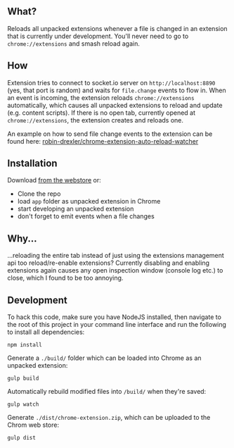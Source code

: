 ## What?
Reloads all unpacked extensions whenever a file is changed in an extension that is currently under development.
You'll never need to go to `chrome://extensions` and smash reload again.

## How
Extension tries to connect to socket.io server on `http://localhost:8890` (yes, that port is random) and waits for `file.change` events to flow in.
When an event is incoming, the extension reloads `chrome://extensions` automatically, which causes all unpacked extensions to reload and update (e.g. content scripts).
If there is no open tab, currently opened at `chrome://extensions`, the extension creates and reloads one.

An example on how to send file change events to the extension can be found here:
[robin-drexler/chrome-extension-auto-reload-watcher](https://github.com/robin-drexler/chrome-extension-auto-reload-watcher)

## Installation

Download [from the webstore](https://chrome.google.com/webstore/detail/chrome-unpacked-extension/fddfkmklefkhanofhlohnkemejcbamln) or:

 - Clone the repo
 - load `app` folder as unpacked extension in Chrome
 - start developing an unpacked extension
  - don't forget to emit events when a file changes 

## Why...

...reloading the entire tab instead of just using the extensions management api too reload/re-enable extensions?
Currently disabling and enabling extensions again causes any open inspection window (console log etc.) to close, which I found to be too annoying.


## Development

To hack this code, make sure you have NodeJS installed, then navigate to the root of this project in your command line interface and run the following to install all dependencies:
```
npm install
```

Generate a `./build/` folder which can be loaded into Chrome as an unpacked extension:
```
gulp build
```

Automatically rebuild modified files into `/build/` when they're saved:
```
gulp watch
```

Generate `./dist/chrome-extension.zip`, which can be uploaded to the Chrom web store:
```
gulp dist
```
